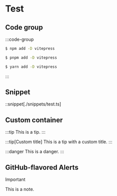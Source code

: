# Test

## Code group

:::code-group

```sh [npm]
$ npm add -D vitepress
```

```sh [pnpm]
$ pnpm add -D vitepress
```

```sh [yarn]
$ yarn add -D vitepress
```

:::

## Snippet

::snippet[./snippets/test.ts]

## Custom container

:::tip
This is a tip.
:::

:::tip[Custom title]
This is a tip with a custom title.
:::

:::danger
This is a danger.
:::

## GitHub-flavored Alerts

> [!IMPORTANT]
> This is a note.
